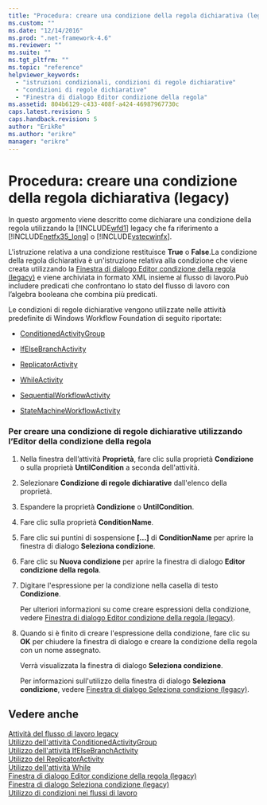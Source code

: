 ```yaml
---
title: "Procedura: creare una condizione della regola dichiarativa (legacy) | Microsoft Docs"
ms.custom: ""
ms.date: "12/14/2016"
ms.prod: ".net-framework-4.6"
ms.reviewer: ""
ms.suite: ""
ms.tgt_pltfrm: ""
ms.topic: "reference"
helpviewer_keywords: 
  - "istruzioni condizionali, condizioni di regole dichiarative"
  - "condizioni di regole dichiarative"
  - "Finestra di dialogo Editor condizione della regola"
ms.assetid: 804b6129-c433-408f-a424-46987967730c
caps.latest.revision: 5
caps.handback.revision: 5
author: "ErikRe"
ms.author: "erikre"
manager: "erikre"
---
```

# Procedura: creare una condizione della regola dichiarativa (legacy)
In questo argomento viene descritto come dichiarare una condizione della regola utilizzando la [!INCLUDE[wfd1](../workflow-designer/includes/wfd1_md.md)] legacy che fa riferimento a [!INCLUDE[netfx35_long](../workflow-designer/includes/netfx35_long_md.md)] o [!INCLUDE[vstecwinfx](../workflow-designer/includes/vstecwinfx_md.md)].  
  
 L'istruzione relativa a una condizione restituisce **True** o **False**.La condizione della regola dichiarativa è un'istruzione relativa alla condizione che viene creata utilizzando la [Finestra di dialogo Editor condizione della regola \(legacy\)](../workflow-designer/rule-condition-editor-dialog-box-legacy.md) e viene archiviata in formato XML insieme al flusso di lavoro.Può includere predicati che confrontano lo stato del flusso di lavoro con l’algebra booleana che combina più predicati.  
  
 Le condizioni di regole dichiarative vengono utilizzate nelle attività predefinite di Windows Workflow Foundation di seguito riportate:  
  
-   [ConditionedActivityGroup](http://go.microsoft.com/fwlink?LinkID=65017)  
  
-   [IfElseBranchActivity](http://go.microsoft.com/fwlink?LinkID=65034)  
  
-   [ReplicatorActivity](http://go.microsoft.com/fwlink?LinkID=65039)  
  
-   [WhileActivity](http://go.microsoft.com/fwlink?LinkID=65049)  
  
-   [SequentialWorkflowActivity](http://go.microsoft.com/fwlink?LinkID=65040)  
  
-   [StateMachineWorkflowActivity](http://go.microsoft.com/fwlink?LinkID=65045)  
  
### Per creare una condizione di regole dichiarative utilizzando l’Editor della condizione della regola  
  
1.  Nella finestra dell’attività **Proprietà**, fare clic sulla proprietà **Condizione** o sulla proprietà **UntilCondition** a seconda dell'attività.  
  
2.  Selezionare **Condizione di regole dichiarative** dall'elenco della proprietà.  
  
3.  Espandere la proprietà **Condizione** o **UntilCondition**.  
  
4.  Fare clic sulla proprietà **ConditionName**.  
  
5.  Fare clic sui puntini di sospensione **\[…\]** di **ConditionName** per aprire la finestra di dialogo **Seleziona condizione**.  
  
6.  Fare clic su **Nuova condizione** per aprire la finestra di dialogo **Editor condizione della regola**.  
  
7.  Digitare l'espressione per la condizione nella casella di testo **Condizione**.  
  
     Per ulteriori informazioni su come creare espressioni della condizione, vedere [Finestra di dialogo Editor condizione della regola \(legacy\)](../workflow-designer/rule-condition-editor-dialog-box-legacy.md).  
  
8.  Quando si è finito di creare l'espressione della condizione, fare clic su **OK** per chiudere la finestra di dialogo e creare la condizione della regola con un nome assegnato.  
  
     Verrà visualizzata la finestra di dialogo **Seleziona condizione**.  
  
     Per informazioni sull'utilizzo della finestra di dialogo **Seleziona condizione**, vedere [Finestra di dialogo Seleziona condizione \(legacy\)](../workflow-designer/select-condition-dialog-box-legacy.md).  
  
## Vedere anche  
 [Attività del flusso di lavoro legacy](../workflow-designer/legacy-workflow-activities.md)   
 [Utilizzo dell'attività ConditionedActivityGroup](http://go.microsoft.com/fwlink?LinkID=65066)   
 [Utilizzo dell'attività IfElseBranchActivity](http://go.microsoft.com/fwlink?LinkID=65075)   
 [Utilizzo del ReplicatorActivity](http://go.microsoft.com/fwlink?LinkID=65080)   
 [Utilizzo dell'attività While](http://go.microsoft.com/fwlink?LinkID=65091)   
 [Finestra di dialogo Editor condizione della regola \(legacy\)](../workflow-designer/rule-condition-editor-dialog-box-legacy.md)   
 [Finestra di dialogo Seleziona condizione \(legacy\)](../workflow-designer/select-condition-dialog-box-legacy.md)   
 [Utilizzo di condizioni nei flussi di lavoro](http://go.microsoft.com/fwlink?LinkID=65009)